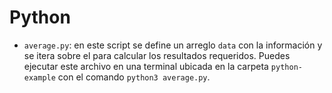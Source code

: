 # Python

* `average.py`: en este script se define un arreglo `data`
con la información y se itera sobre el para calcular los
resultados requeridos. Puedes ejecutar este archivo en una
terminal ubicada en la carpeta `python-example` con el
comando `python3 average.py`.